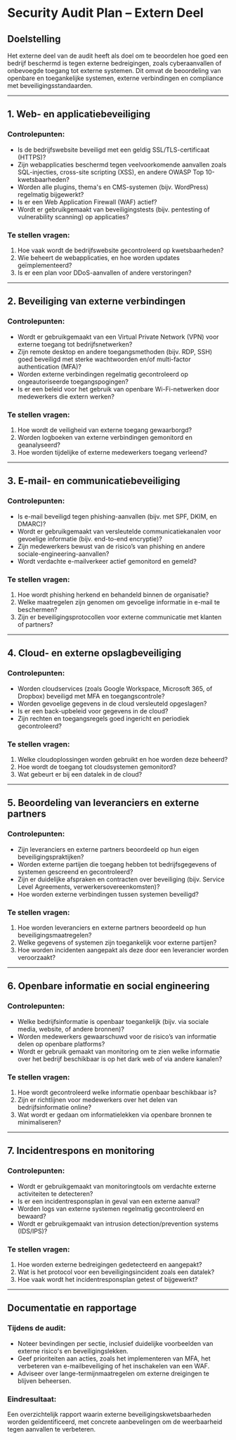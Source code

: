 # Security Audit Plan – Extern Deel

## Doelstelling
Het externe deel van de audit heeft als doel om te beoordelen hoe goed een bedrijf beschermd is tegen externe bedreigingen, zoals cyberaanvallen of onbevoegde toegang tot externe systemen. Dit omvat de beoordeling van openbare en toegankelijke systemen, externe verbindingen en compliance met beveiligingsstandaarden.

---

## 1. Web- en applicatiebeveiliging
### Controlepunten:
- Is de bedrijfswebsite beveiligd met een geldig SSL/TLS-certificaat (HTTPS)?
- Zijn webapplicaties beschermd tegen veelvoorkomende aanvallen zoals SQL-injecties, cross-site scripting (XSS), en andere OWASP Top 10-kwetsbaarheden?
- Worden alle plugins, thema's en CMS-systemen (bijv. WordPress) regelmatig bijgewerkt?
- Is er een Web Application Firewall (WAF) actief?
- Wordt er gebruikgemaakt van beveiligingstests (bijv. pentesting of vulnerability scanning) op applicaties?

### Te stellen vragen:
1. Hoe vaak wordt de bedrijfswebsite gecontroleerd op kwetsbaarheden?
2. Wie beheert de webapplicaties, en hoe worden updates geïmplementeerd?
3. Is er een plan voor DDoS-aanvallen of andere verstoringen?

---

## 2. Beveiliging van externe verbindingen
### Controlepunten:
- Wordt er gebruikgemaakt van een Virtual Private Network (VPN) voor externe toegang tot bedrijfsnetwerken?
- Zijn remote desktop en andere toegangsmethoden (bijv. RDP, SSH) goed beveiligd met sterke wachtwoorden en/of multi-factor authentication (MFA)?
- Worden externe verbindingen regelmatig gecontroleerd op ongeautoriseerde toegangspogingen?
- Is er een beleid voor het gebruik van openbare Wi-Fi-netwerken door medewerkers die extern werken?

### Te stellen vragen:
1. Hoe wordt de veiligheid van externe toegang gewaarborgd?
2. Worden logboeken van externe verbindingen gemonitord en geanalyseerd?
3. Hoe worden tijdelijke of externe medewerkers toegang verleend?

---

## 3. E-mail- en communicatiebeveiliging
### Controlepunten:
- Is e-mail beveiligd tegen phishing-aanvallen (bijv. met SPF, DKIM, en DMARC)?
- Wordt er gebruikgemaakt van versleutelde communicatiekanalen voor gevoelige informatie (bijv. end-to-end encryptie)?
- Zijn medewerkers bewust van de risico’s van phishing en andere sociale-engineering-aanvallen?
- Wordt verdachte e-mailverkeer actief gemonitord en gemeld?

### Te stellen vragen:
1. Hoe wordt phishing herkend en behandeld binnen de organisatie?
2. Welke maatregelen zijn genomen om gevoelige informatie in e-mail te beschermen?
3. Zijn er beveiligingsprotocollen voor externe communicatie met klanten of partners?

---

## 4. Cloud- en externe opslagbeveiliging
### Controlepunten:
- Worden cloudservices (zoals Google Workspace, Microsoft 365, of Dropbox) beveiligd met MFA en toegangscontrole?
- Worden gevoelige gegevens in de cloud versleuteld opgeslagen?
- Is er een back-upbeleid voor gegevens in de cloud?
- Zijn rechten en toegangsregels goed ingericht en periodiek gecontroleerd?

### Te stellen vragen:
1. Welke cloudoplossingen worden gebruikt en hoe worden deze beheerd?
2. Hoe wordt de toegang tot cloudsystemen gemonitord?
3. Wat gebeurt er bij een datalek in de cloud?

---

## 5. Beoordeling van leveranciers en externe partners
### Controlepunten:
- Zijn leveranciers en externe partners beoordeeld op hun eigen beveiligingspraktijken?
- Worden externe partijen die toegang hebben tot bedrijfsgegevens of systemen gescreend en gecontroleerd?
- Zijn er duidelijke afspraken en contracten over beveiliging (bijv. Service Level Agreements, verwerkersovereenkomsten)?
- Hoe worden externe verbindingen tussen systemen beveiligd?

### Te stellen vragen:
1. Hoe worden leveranciers en externe partners beoordeeld op hun beveiligingsmaatregelen?
2. Welke gegevens of systemen zijn toegankelijk voor externe partijen?
3. Hoe worden incidenten aangepakt als deze door een leverancier worden veroorzaakt?

---

## 6. Openbare informatie en social engineering
### Controlepunten:
- Welke bedrijfsinformatie is openbaar toegankelijk (bijv. via sociale media, website, of andere bronnen)?
- Worden medewerkers gewaarschuwd voor de risico’s van informatie delen op openbare platforms?
- Wordt er gebruik gemaakt van monitoring om te zien welke informatie over het bedrijf beschikbaar is op het dark web of via andere kanalen?

### Te stellen vragen:
1. Hoe wordt gecontroleerd welke informatie openbaar beschikbaar is?
2. Zijn er richtlijnen voor medewerkers over het delen van bedrijfsinformatie online?
3. Wat wordt er gedaan om informatielekken via openbare bronnen te minimaliseren?

---

## 7. Incidentrespons en monitoring
### Controlepunten:
- Wordt er gebruikgemaakt van monitoringtools om verdachte externe activiteiten te detecteren?
- Is er een incidentresponsplan in geval van een externe aanval?
- Worden logs van externe systemen regelmatig gecontroleerd en bewaard?
- Wordt er gebruikgemaakt van intrusion detection/prevention systems (IDS/IPS)?

### Te stellen vragen:
1. Hoe worden externe bedreigingen gedetecteerd en aangepakt?
2. Wat is het protocol voor een beveiligingsincident zoals een datalek?
3. Hoe vaak wordt het incidentresponsplan getest of bijgewerkt?

---

## Documentatie en rapportage
### Tijdens de audit:
- Noteer bevindingen per sectie, inclusief duidelijke voorbeelden van externe risico's en beveiligingslekken.
- Geef prioriteiten aan acties, zoals het implementeren van MFA, het verbeteren van e-mailbeveiliging of het inschakelen van een WAF.
- Adviseer over lange-termijnmaatregelen om externe dreigingen te blijven beheersen.

### Eindresultaat:
Een overzichtelijk rapport waarin externe beveiligingskwetsbaarheden worden geïdentificeerd, met concrete aanbevelingen om de weerbaarheid tegen aanvallen te verbeteren.
